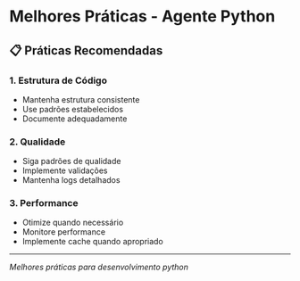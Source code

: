 # Melhores Práticas - Agente Python

## 📋 Práticas Recomendadas

### 1. Estrutura de Código
- Mantenha estrutura consistente
- Use padrões estabelecidos
- Documente adequadamente

### 2. Qualidade
- Siga padrões de qualidade
- Implemente validações
- Mantenha logs detalhados

### 3. Performance
- Otimize quando necessário
- Monitore performance
- Implemente cache quando apropriado

---
*Melhores práticas para desenvolvimento python*
